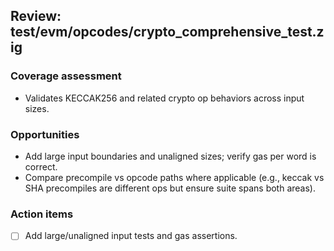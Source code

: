 ## Review: test/evm/opcodes/crypto_comprehensive_test.zig

### Coverage assessment

- Validates KECCAK256 and related crypto op behaviors across input sizes.

### Opportunities

- Add large input boundaries and unaligned sizes; verify gas per word is correct.
- Compare precompile vs opcode paths where applicable (e.g., keccak vs SHA precompiles are different ops but ensure suite spans both areas).

### Action items

- [ ] Add large/unaligned input tests and gas assertions.


